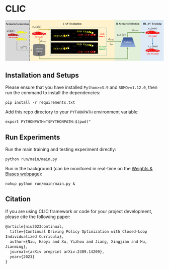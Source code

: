 # CLIC

![1695816651911](image/README/1695816651911.png)

## Installation and Setups

Please ensure that you have installed `Python>=3.9` and `SUMO>=1.12.0`, then run the command to install the dependencies:

```
pip install -r requirements.txt
```

Add this repo directory to your `PYTHONPATH` environment variable:

```
export PYTHONPATH="$PYTHONPATH:$(pwd)"
```

## Run Experiments

Run the main training and testing experiment directly:

```
python run/main/main.py
```

Run in the background (can be monitored in real-time on the [Weights &amp; Biases webpage](https://wandb.ai/home)):

```
nohup python run/main/main.py &
```

## Citation

If you are using CLIC framework or code for your project development, please cite the following paper:

```
@article{niu2023continual,
  title={Continual Driving Policy Optimization with Closed-Loop Individualized Curricula},
  author={Niu, Haoyi and Xu, Yizhou and Jiang, Xingjian and Hu, Jianming},
  journal={arXiv preprint arXiv:2309.14209},
  year={2023}
}
```
